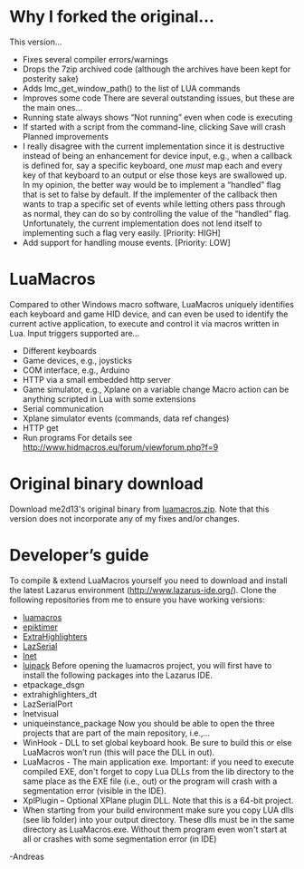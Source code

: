 # Why I forked the original…
This version...
* Fixes several compiler errors/warnings
* Drops the 7zip archived code (although the archives have been kept for posterity sake)
* Adds lmc_get_window_path() to the list of LUA commands
* Improves some code
There are several outstanding issues, but these are the main ones…
* Running state always shows “Not running” even when code is executing
* If started with a script from the command-line, clicking Save will crash
Planned improvements
* I really disagree with the current implementation since it is destructive instead of being an enhancement for device input, e.g., when a callback is defined for, say a specific keyboard, one *must* map each and every key of that keyboard to an output or else those keys are swallowed up. In my opinion, the better way would be to implement a “handled” flag that is set to false by default. If the implementer of the callback then wants to trap a specific set of events while letting others pass through as normal, they can do so by controlling the value of the “handled” flag. Unfortunately, the current implementation does not lend itself to implementing such a flag very easily. [Priority: HIGH]
* Add support for handling mouse events. [Priority: LOW]
# LuaMacros
Compared to other Windows macro software, LuaMacros uniquely identifies each keyboard and game HID device, and can even be used to identify the current active application, to execute and control it via macros written in Lua.
Input triggers supported are…
* Different keyboards
* Game devices, e.g., joysticks
* COM interface, e.g., Arduino
* HTTP via a small embedded http server
* Game simulator, e.g., Xplane on a variable change
Macro action can be anything scripted in Lua with some extensions
* Serial communication
* Xplane simulator events (commands, data ref changes)
* HTTP get
* Run programs
For details see http://www.hidmacros.eu/forum/viewforum.php?f=9
# Original binary download
Download me2d13's original binary from [luamacros.zip](http://www.hidmacros.eu/luamacros.zip). Note that this version does not incorporate any of my fixes and/or changes.
# Developer’s guide
To compile & extend LuaMacros yourself you need to download and install the latest Lazarus environment (http://www.lazarus-ide.org/).
Clone the following repositories from me to ensure you have working versions:
* [luamacros](https://github.com/Andreas-Toth/luamacros)
* [epiktimer](https://github.com/Andreas-Toth/epiktimer)
* [ExtraHighlighters](https://github.com/Andreas-Toth/ExtraHighlighters)
* [LazSerial](https://github.com/Andreas-Toth/LazSerial)
* [lnet](https://github.com/Andreas-Toth/lnet)
* [luipack](https://github.com/Andreas-Toth/luipack)
Before opening the luamacros project, you will first have to install the following packages into the Lazarus IDE.
* etpackage_dsgn
* extrahighlighters_dt
* LazSerialPort
* lnetvisual
* uniqueinstance_package
Now you should be able to open the three projects that are part of the main repository, i.e.,...
* WinHook - DLL to set global keyboard hook. Be sure to build this or else LuaMacros won’t run (this will pace the DLL in out).
* LuaMacros - The main application exe. Important: if you need to execute compiled EXE, don't forget to copy Lua DLLs from the lib directory to the same place as the EXE file (i.e., out) or the program will crash with a segmentation error (visible in the IDE).
* XplPlugin – Optional XPlane plugin DLL. Note that this is a 64-bit project.
* When starting from your build environment make sure you copy LUA dlls (see lib folder) into your output directory. These dlls must be in the same directory as LuaMacros.exe. Without them program even won't start at all or crashes with some segmentation error (in IDE)

-Andreas